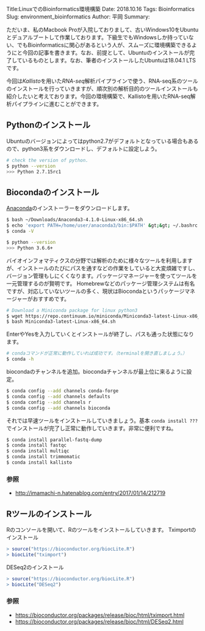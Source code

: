 Title:LinuxでのBioinformatics環境構築
Date: 2018.10.16
Tags: Bioinformatics
Slug: environment_bioinformatics
Author: 平岡
Summary:

ただいま、私のMacbook Proが入院しておりまして、古いWindows10をUbuntuとデュアルブートして作業しております。下級生でもWindowsしか持っていない、でもBioinformaticsに関心があるという人が、スムーズに環境構築できるようにと今回の記事を書きます。なお、前提として、Ubuntuのインストールが完了しているものとします。なお、筆者のインストールしたUbuntuは18.04.1 LTSです。

今回は<em>Kallisto</em>を用いた<em>RNA-seq</em>解析パイプラインで使う、RNA-seq系のツールのインストールを行っていきますが、順次別の解析目的のツールインストールも紹介したいと考えております。今回の環境構築で、Kallistoを用いたRNA-seq解析パイプラインに進むことができます。

## Pythonのインストール
Ubuntuのバージョンによってはpython2.7がデフォルトとなっている場合もあるので、python3系をダウンロードし、デフォルトに設定しよう。

```bash
# check the version of python.
$ python --version
>>> Python 2.7.15rc1
```

## Biocondaのインストール
<a href="https://www.anaconda.com/download/#macos">Anaconda</a>のインストーラーをダウンロードします。

```bash
$ bash ~/Downloads/Anaconda3-4.1.0-Linux-x86_64.sh
$ echo 'export PATH=/home/user/anaconda3/bin:$PATH' &gt;&gt; ~/.bashrc
$ conda -V
```

```bash
$ python --version
>>> Python 3.6.6+
```

バイオインフォマティクスの分野では解析のために様々なツールを利用しますが、インストールのたびにパスを通すなどの作業をしていると大変煩雑ですし、バージョン管理もしにくくなります。パッケージマネージャーを使ってツールを一元管理するのが賢明です。
Homebrewなどのパッケージ管理システムは有名ですが、対応していないツールの多く、現状はBiocondaというパッケージマネージャーがおすすめです。

```bash
# Download a Miniconda package for linux python3
$ wget https://repo.continuum.io/miniconda/Miniconda3-latest-Linux-x86_64.sh
$ bash Miniconda3-latest-Linux-x86_64.sh
```

EnterやYesを入力していくとインストールが終了し、パスも通った状態になります。

```bash
# condaコマンドが正常に動作していれば成功です。（terminalを開き直しましょう。）
$ conda -h
```

biocondaのチャンネルを追加。biocondaチャンネルが最上位に来るように設定。

```bash
$ conda config --add channels conda-forge
$ conda config --add channels defaults
$ conda config --add channels r
$ conda config --add channels bioconda
```

それでは早速ツールをインストールしていきましょう。基本 `conda install ???`でインストールが完了し正常に動作していきます。非常に便利ですね。

```bash
$ conda install parallel-fastq-dump
$ conda install fastqc
$ conda install multiqc
$ conda install trimmomatic
$ conda install kallisto
```

### 参照
- http://imamachi-n.hatenablog.com/entry/2017/01/14/212719

## Rツールのインストール
Rのコンソールを開いて、Rのツールをインストールしていきます。
Tximportのインストール

```r
> source("https://bioconductor.org/biocLite.R")
> biocLite("tximport")
```

DESeq2のインストール

```r
> source("https://bioconductor.org/biocLite.R")
> biocLite("DESeq2")
```

### 参照
- <https://bioconductor.org/packages/release/bioc/html/tximport.html>
- <https://bioconductor.org/packages/release/bioc/html/DESeq2.html>
